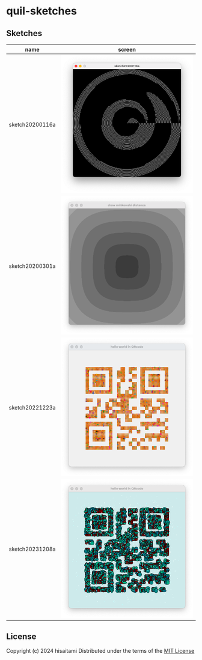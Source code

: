 # quil-sketches

## Sketches

| name | screen |
| ---- | ----- |
| sketch20200116a | ![](https://github.com/hisaitami/quil-sketches/blob/master/sketch20200116a/screen.png) |
| sketch20200301a | ![](https://github.com/hisaitami/quil-sketches/blob/master/sketch20200301a/screen.png) |
| sketch20221223a | ![](https://github.com/hisaitami/quil-sketches/blob/master/sketch20221223a/screen.png) |
| sketch20231208a | ![](https://github.com/hisaitami/quil-sketches/blob/master/sketch20231208a/screen.png) |

## License

Copyright (c) 2024 hisaitami
Distributed under the terms of the [MIT License](LICENSE)

